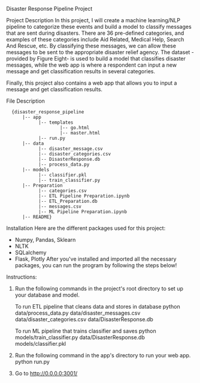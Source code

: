 Disaster Response Pipeline Project

Project Description
In this project, I will create a machine learning/NLP pipeline to categorize these events and build a model to classify messages that are sent during disasters. There are 36 pre-defined categories, and examples of these categories include Aid Related, Medical Help, Search And Rescue, etc. By classifying these messages, we can allow these messages to be sent to the appropriate disaster relief agency. The dataset -provided by Figure Eight- is used to build a model that classifies disaster messages, while the web app is where a respondent can input a new message and get classification results in several categories.

Finally, this project also contains a web app that allows you to input a message and get classification results.

File Description



       

      {disaster_response_pipeline
          |-- app
                |-- templates
                        |-- go.html
                        |-- master.html
                |-- run.py
          |-- data
                |-- disaster_message.csv
                |-- disaster_categories.csv
                |-- DisasterResponse.db
                |-- process_data.py
          |-- models
                |-- classifier.pkl
                |-- train_classifier.py
          |-- Preparation
                |-- categories.csv
                |-- ETL Pipeline Preparation.ipynb
                |-- ETL_Preparation.db
                |-- messages.csv
                |-- ML Pipeline Preparation.ipynb
          |-- README}
          
Installation
Here are the different packages used for this project:

- Numpy, Pandas, Sklearn
- NLTK
- SQLalchemy
- Flask, Plotly
After you've installed and imported all the necessary packages, you can run the program by following the steps below!

Instructions:
1. Run the following commands in the project's root directory to set up your database and model.

   To run ETL pipeline that cleans data and stores in database python data/process_data.py data/disaster_messages.csv 
   data/disaster_categories.csv data/DisasterResponse.db
   
   To run ML pipeline that trains classifier and saves python models/train_classifier.py data/DisasterResponse.db 
   models/classifier.pkl

2. Run the following command in the app's directory to run your web app. python run.py

3. Go to http://0.0.0.0:3001/


